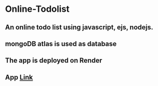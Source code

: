 # Online-Todolist
## An online todo list using javascript, ejs, nodejs.
## mongoDB atlas is used as database
## The app is deployed on Render
## App [Link](https://online-todolist.onrender.com)
